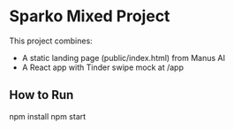 # Sparko Mixed Project

This project combines:
- A static landing page (public/index.html) from Manus AI
- A React app with Tinder swipe mock at /app

## How to Run
npm install
npm start
